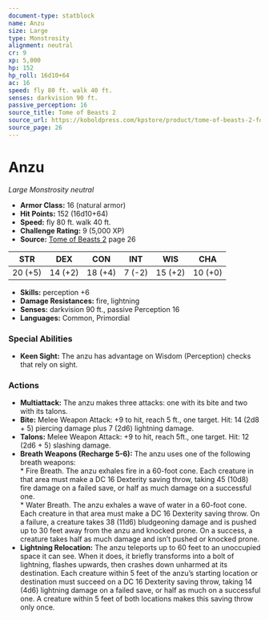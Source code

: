 ```yaml
---
document-type: statblock
name: Anzu
size: Large
type: Monstrosity
alignment: neutral
cr: 9
xp: 5,000
hp: 152
hp_roll: 16d10+64
ac: 16
speed: fly 80 ft. walk 40 ft.
senses: darkvision 90 ft. 
passive_perception: 16
source_title: Tome of Beasts 2
source_url: https://koboldpress.com/kpstore/product/tome-of-beasts-2-for-5th-edition
source_page: 26
---
```


# Anzu

*Large* *Monstrosity* *neutral*

- **Armor Class:** 16 (natural armor)
- **Hit Points:** 152 (16d10+64)
- **Speed:** fly 80 ft. walk 40 ft.
- **Challenge Rating:** 9 (5,000 XP)
- **Source:** [Tome of Beasts 2](https://koboldpress.com/kpstore/product/tome-of-beasts-2-for-5th-edition) page 26

| STR | DEX | CON | INT | WIS | CHA |
| --- | --- | --- | --- | --- | --- |
| 20 (+5) | 14 (+2) | 18 (+4) | 7 (-2) | 15 (+2) | 10 (+0) |

- **Skills:** perception +6
- **Damage Resistances:** fire, lightning
- **Senses:** darkvision 90 ft., passive Perception 16
- **Languages:** Common, Primordial

### Special Abilities

- **Keen Sight:** The anzu has advantage on Wisdom (Perception) checks that rely on sight.

### Actions

- **Multiattack:** The anzu makes three attacks: one with its bite and two with its talons.
- **Bite:** Melee Weapon Attack: +9 to hit, reach 5 ft., one target. Hit: 14 (2d8 + 5) piercing damage plus 7 (2d6) lightning damage.
- **Talons:** Melee Weapon Attack: +9 to hit, reach 5ft., one target. Hit: 12 (2d6 + 5) slashing damage.
- **Breath Weapons (Recharge 5-6):** The anzu uses one of the following breath weapons: <br>* Fire Breath. The anzu exhales fire in a 60-foot cone. Each creature in that area must make a DC 16 Dexterity saving throw, taking 45 (10d8) fire damage on a failed save, or half as much damage on a successful one. <br>* Water Breath. The anzu exhales a wave of water in a 60-foot cone. Each creature in that area must make a DC 16 Dexterity saving throw. On a failure, a creature takes 38 (11d6) bludgeoning damage and is pushed up to 30 feet away from the anzu and knocked prone. On a success, a creature takes half as much damage and isn’t pushed or knocked prone.
- **Lightning Relocation:** The anzu teleports up to 60 feet to an unoccupied space it can see. When it does, it briefly transforms into a bolt of lightning, flashes upwards, then crashes down unharmed at its destination. Each creature within 5 feet of the anzu’s starting location or destination must succeed on a DC 16 Dexterity saving throw, taking 14 (4d6) lightning damage on a failed save, or half as much on a successful one. A creature within 5 feet of both locations makes this saving throw only once.
